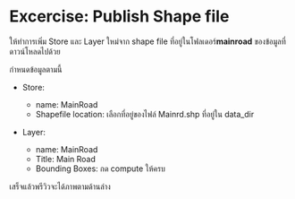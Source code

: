 
# Excercise: Publish Shape file

ให้ทำการเพิ่ม Store และ Layer ใหม่จาก shape file ที่อยู่ในโฟลเดอร์​ **mainroad** ของข้อมูลที่ดาวน์โหลดไปด้วย

กำหนดข้อมูลตามนี้ 

- Store:
    - name: MainRoad
    - Shapefile location: เลือกที่อยู่ของไฟล์ Mainrd.shp ที่อยู่ใน data_dir

- Layer:
    - name: MainRoad
    - Title: Main Road
    - Bounding Boxes: กด compute ให้ครบ

เสร็จแล้วพรีวิวจะได้ภาพตามด้านล่าง